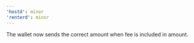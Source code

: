 ```yaml
---
'hostd': minor
'renterd': minor
---
```


The wallet now sends the correct amount when fee is included in amount.
